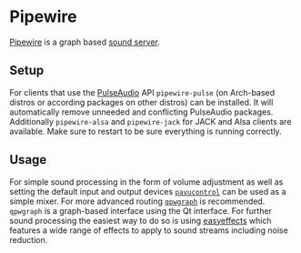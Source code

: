 # Pipewire

[Pipewire](https://pipewire.org) is a graph based
[sound server](/wiki/linux/audio.md#sound-server).

## Setup

For clients that use the [PulseAudio](/wiki/linux/pulseaudio.md) API
`pipewire-pulse` (on Arch-based distros or according
packages on other distros) can be installed.
It will automatically remove unneeded and conflicting PulseAudio packages.
Additionally `pipewire-alsa` and `pipewire-jack` for JACK and Alsa clients are
available.
Make sure to restart to be sure everything is running correctly.

## Usage

For simple sound processing in the form of volume adjustment as well as setting
the default input and output devices
[`pavucontrol`](https://freedesktop.org/software/pulseaudio/pavucontrol/) can be
used as a simple mixer.
For more advanced routing [`qpwgraph`](https://github.com/rncbc/qpwgraph) is
recommended.
`qpwgraph` is a graph-based interface using the Qt interface.
For further sound processing the easiest way to do so is using
[easyeffects](/wiki/linux/easyeffects.md) which features a wide range of effects
to apply to sound streams including noise reduction.
